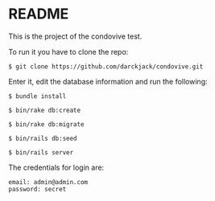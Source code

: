 # README

This is the project of the condovive test.

To run it you have to clone the repo:

```
$ git clone https://github.com/darckjack/condovive.git
```

Enter it, edit the database information and run the following:

```
$ bundle install

$ bin/rake db:create

$ bin/rake db:migrate

$ bin/rails db:seed

$ bin/rails server
```

The credentials for login are:
    
    email: admin@admin.com
    password: secret